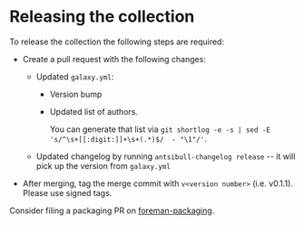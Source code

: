 # Releasing the collection

To release the collection the following steps are required:

* Create a pull request with the following changes:
  * Updated `galaxy.yml`:
    * Version bump
    * Updated list of authors.

      You can generate that list via `git shortlog -e -s | sed -E 's/^\s+[[:digit:]]+\s+(.*)$/  - "\1"/'`.
  * Updated changelog by running `antsibull-changelog release` -- it will pick up the version from `galaxy.yml`

* After merging, tag the merge commit with `v<version number>` (i.e. v0.1.1).
  Please use signed tags.

Consider filing a packaging PR on [foreman-packaging](https://github.com/theforeman/foreman-packaging).

